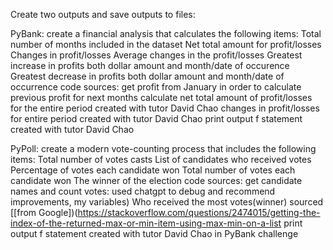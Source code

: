 Create two outputs and save outputs to files:

PyBank: create a financial analysis that calculates the following items:
    Total number of months included in the dataset
    Net total amount for profit/losses
    Changes in profit/losses
    Average changes in the profit/losses
    Greatest increase in profits both dollar amount and month/date of occurence
    Greatest decrease in profits both dollar amount and month/date of occurrence
code sources:
get profit from January in order to calculate previous profit for next months 
calculate net total amount of profit/losses for the entire period created with tutor David Chao
changes in profit/losses for entire period created with tutor David Chao
print output f statement created with tutor David Chao

PyPoll: create a modern vote-counting process that includes the following items:
    Total number of votes casts
    List of candidates who received votes
    Percentage of votes each candidate won
    Total number of votes each candidate won
    The winner of the election
code sources:
get candidate names and count votes: used chatgpt to debug and recommend improvements, my variables)
Who received the most votes(winner) sourced [[from Google])(https://stackoverflow.com/questions/2474015/getting-the-index-of-the-returned-max-or-min-item-using-max-min-on-a-list
print output f statement created with tutor David Chao in PyBank challenge
